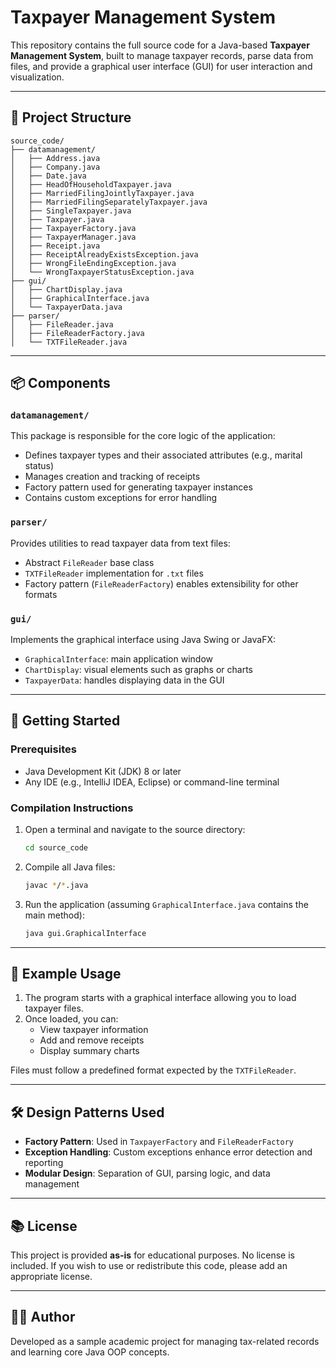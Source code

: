 # Taxpayer Management System

This repository contains the full source code for a Java-based **Taxpayer Management System**, built to manage taxpayer records, parse data from files, and provide a graphical user interface (GUI) for user interaction and visualization.

---

## 📁 Project Structure

```
source_code/
├── datamanagement/
│   ├── Address.java
│   ├── Company.java
│   ├── Date.java
│   ├── HeadOfHouseholdTaxpayer.java
│   ├── MarriedFilingJointlyTaxpayer.java
│   ├── MarriedFilingSeparatelyTaxpayer.java
│   ├── SingleTaxpayer.java
│   ├── Taxpayer.java
│   ├── TaxpayerFactory.java
│   ├── TaxpayerManager.java
│   ├── Receipt.java
│   ├── ReceiptAlreadyExistsException.java
│   ├── WrongFileEndingException.java
│   └── WrongTaxpayerStatusException.java
├── gui/
│   ├── ChartDisplay.java
│   ├── GraphicalInterface.java
│   └── TaxpayerData.java
├── parser/
│   ├── FileReader.java
│   ├── FileReaderFactory.java
│   └── TXTFileReader.java
```

---

## 📦 Components

### `datamanagement/`
This package is responsible for the core logic of the application:
- Defines taxpayer types and their associated attributes (e.g., marital status)
- Manages creation and tracking of receipts
- Factory pattern used for generating taxpayer instances
- Contains custom exceptions for error handling

### `parser/`
Provides utilities to read taxpayer data from text files:
- Abstract `FileReader` base class
- `TXTFileReader` implementation for `.txt` files
- Factory pattern (`FileReaderFactory`) enables extensibility for other formats

### `gui/`
Implements the graphical interface using Java Swing or JavaFX:
- `GraphicalInterface`: main application window
- `ChartDisplay`: visual elements such as graphs or charts
- `TaxpayerData`: handles displaying data in the GUI

---

## 🚀 Getting Started

### Prerequisites
- Java Development Kit (JDK) 8 or later
- Any IDE (e.g., IntelliJ IDEA, Eclipse) or command-line terminal

### Compilation Instructions

1. Open a terminal and navigate to the source directory:
   ```bash
   cd source_code
   ```

2. Compile all Java files:
   ```bash
   javac */*.java
   ```

3. Run the application (assuming `GraphicalInterface.java` contains the main method):
   ```bash
   java gui.GraphicalInterface
   ```

---

## 📄 Example Usage

1. The program starts with a graphical interface allowing you to load taxpayer files.
2. Once loaded, you can:
   - View taxpayer information
   - Add and remove receipts
   - Display summary charts

Files must follow a predefined format expected by the `TXTFileReader`.

---

## 🛠️ Design Patterns Used

- **Factory Pattern**: Used in `TaxpayerFactory` and `FileReaderFactory`
- **Exception Handling**: Custom exceptions enhance error detection and reporting
- **Modular Design**: Separation of GUI, parsing logic, and data management

---

## 📚 License

This project is provided **as-is** for educational purposes. No license is included. If you wish to use or redistribute this code, please add an appropriate license.

---

## 👨‍💻 Author

Developed as a sample academic project for managing tax-related records and learning core Java OOP concepts.

